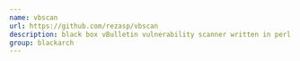 ```yaml
---
name: vbscan
url: https://github.com/rezasp/vbscan
description: black box vBulletin vulnerability scanner written in perl. URL : https://github.com/rezasp/vbscan Groups : blackarch blackarch-webapp blackarch-fuzzer blackarch-scanner
group: blackarch
---
```

